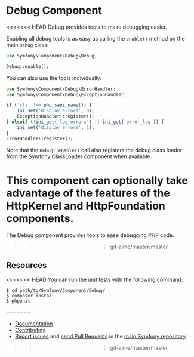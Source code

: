 Debug Component
===============

<<<<<<< HEAD
Debug provides tools to make debugging easier.

Enabling all debug tools is as easy as calling the `enable()` method on the
main `Debug` class:

```php
use Symfony\Component\Debug\Debug;

Debug::enable();
```

You can also use the tools individually:

```php
use Symfony\Component\Debug\ErrorHandler;
use Symfony\Component\Debug\ExceptionHandler;

if ('cli' !== php_sapi_name()) {
    ini_set('display_errors', 0);
    ExceptionHandler::register();
} elseif (!ini_get('log_errors') || ini_get('error_log')) {
    ini_set('display_errors', 1);
}
ErrorHandler::register();
```

Note that the `Debug::enable()` call also registers the debug class loader
from the Symfony ClassLoader component when available.

This component can optionally take advantage of the features of the HttpKernel
and HttpFoundation components.
=======
The Debug component provides tools to ease debugging PHP code.
>>>>>>> git-aline/master/master

Resources
---------

<<<<<<< HEAD
You can run the unit tests with the following command:

    $ cd path/to/Symfony/Component/Debug/
    $ composer install
    $ phpunit
=======
  * [Documentation](https://symfony.com/doc/current/components/debug/index.html)
  * [Contributing](https://symfony.com/doc/current/contributing/index.html)
  * [Report issues](https://github.com/symfony/symfony/issues) and
    [send Pull Requests](https://github.com/symfony/symfony/pulls)
    in the [main Symfony repository](https://github.com/symfony/symfony)
>>>>>>> git-aline/master/master
